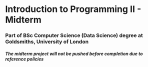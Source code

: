 # Introduction to Programming II - Midterm

### Part of BSc Computer Science (Data Science) degree at Goldsmiths, University of London
##### The midterm project will not be pushed before completion due to reference policies


